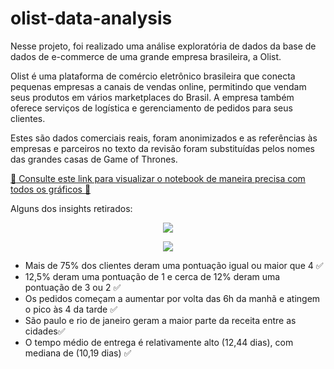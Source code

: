 # olist-data-analysis

Nesse projeto, foi realizado uma análise exploratória de dados da base de dados de e-commerce de uma grande empresa brasileira, a Olist.

Olist é uma plataforma de comércio eletrônico brasileira que conecta pequenas empresas a canais de vendas online, permitindo que vendam seus produtos em vários marketplaces do Brasil. A empresa também oferece serviços de logística e gerenciamento de pedidos para seus clientes.

Estes são dados comerciais reais, foram anonimizados e as referências às empresas e parceiros no texto da revisão foram substituídas pelos nomes das grandes casas de Game of Thrones.

<a href="https://nbviewer.org/github/math3usvalenca/olist-data-analysis/blob/main/Projeto_Ana%CC%81lise_Explorato%CC%81ria_de_Dados_da_loja_Olist.ipynb" target="_blank" >:rocket: Consulte este link para visualizar o notebook de maneira precisa com todos os gráficos :rocket:</a>


Alguns dos insights retirados:

<p align="center">
  <img src="https://res.cloudinary.com/dxwvax3zv/image/upload/v1685222224/newplot_10_tzmprd.png"/>
</p>


<p align="center">
  <img src="https://res.cloudinary.com/dxwvax3zv/image/upload/v1685222224/newplot_9_qdi92d.png"/>
</p>


- Mais de 75% dos clientes deram uma pontuação igual ou maior que 4 ✅
- 12,5% deram uma pontuação de 1 e cerca de 12% deram uma pontuação de 3 ou 2 ✅
- Os pedidos começam a aumentar por volta das 6h da manhã e atingem o pico às 4 da tarde ✅
- São paulo e rio de janeiro geram a maior parte da receita entre as cidades✅
- O tempo médio de entrega é relativamente alto (12,44 dias), com mediana de (10,19 dias) ✅

